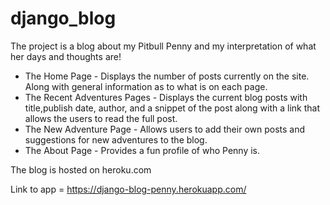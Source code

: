 # django_blog

The project is a blog about my Pitbull Penny and my interpretation of what her days and thoughts are!

- The Home Page - Displays the number of posts currently on the site. Along with general information as to what is on each page.
- The Recent Adventures Pages - Displays the current blog posts with title,publish date, author, and a snippet of the post along with a link that allows the users to read the full post.
- The New Adventure Page -  Allows users to add their own posts and suggestions for new adventures to the blog.
- The About Page - Provides a fun profile of who Penny is.

The blog is hosted on heroku.com 

 Link to app = https://django-blog-penny.herokuapp.com/

